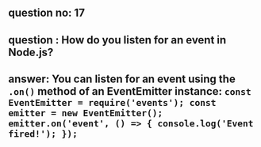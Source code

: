 
      
## question no: 17

## question : How do you listen for an event in Node.js?

## answer: You can listen for an event using the `.on()` method of an EventEmitter instance: `const EventEmitter = require('events'); const emitter = new EventEmitter(); emitter.on('event', () => { console.log('Event fired!'); });`
      